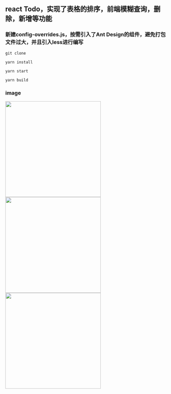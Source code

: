 ## react Todo，实现了表格的排序，前端模糊查询，删除，新增等功能

### 新建config-overrides.js，按需引入了Ant Design的组件，避免打包文件过大，并且引入less进行编写

```
git clone

yarn install

yarn start

yarn build
```
### image
<img align="left" width="300" height="300" src="https://github.com/Xxcool/react-todoTable/blob/master/src/assets/images/1.png" />
<br>
<img align="left" width="300" height="300" src="https://github.com/Xxcool/react-todoTable/blob/master/src/assets/images/2.png" />
<br>
<img align="left" width="300" height="300" src="https://github.com/Xxcool/react-todoTable/blob/master/src/assets/images/3.png" />
